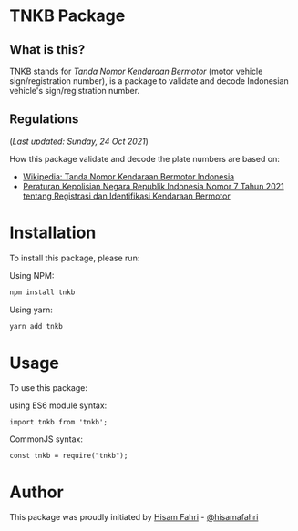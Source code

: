 # TNKB Package

## What is this?

TNKB stands for *Tanda Nomor Kendaraan Bermotor* (motor vehicle sign/registration number), is a package to validate and decode Indonesian vehicle's sign/registration number.

## Regulations

(*Last updated: Sunday, 24 Oct 2021*)

How this package validate and decode the plate numbers are based on:
- [Wikipedia: Tanda Nomor Kendaraan Bermotor Indonesia](https://web.archive.org/web/20211024070817/https://id.wikipedia.org/wiki/Tanda_Nomor_Kendaraan_Bermotor_Indonesia)
- [Peraturan Kepolisian Negara Republik Indonesia Nomor 7 Tahun 2021 tentang Registrasi dan Identifikasi Kendaraan Bermotor](https://korlantas.polri.go.id/wp-content/uploads/2021/05/PERATURAN-POLRI-NOMOR-7-TAHUN-2021-TENTANG-REGISTRASI-DAN-IDENTIFIKASI-KENDARAAN-BERMOTOR.pdf)

# Installation

To install this package, please run:

Using NPM:
```bash
npm install tnkb
```

Using yarn:

```bash
yarn add tnkb
```

# Usage

To use this package:

using ES6 module syntax:
```
import tnkb from 'tnkb';
```

CommonJS syntax:
```
const tnkb = require("tnkb");
```

# Author

This package was proudly initiated by [Hisam Fahri](https://hisamafahri.com/) - [@hisamafahri](https://github.com/hisamafahri)